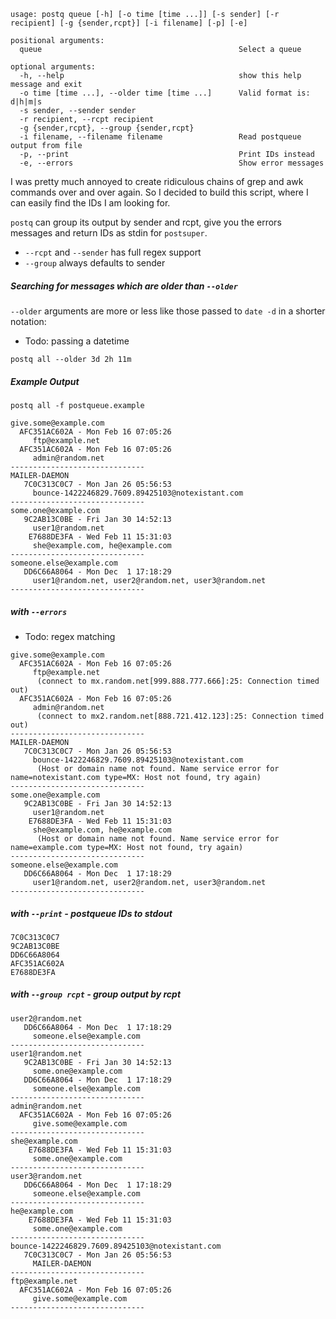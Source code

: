 
```
usage: postq queue [-h] [-o time [time ...]] [-s sender] [-r recipient] [-g {sender,rcpt}] [-i filename] [-p] [-e]

positional arguments:
  queue                                            Select a queue

optional arguments:
  -h, --help                                       show this help message and exit
  -o time [time ...], --older time [time ...]      Valid format is: d|h|m|s
  -s sender, --sender sender
  -r recipient, --rcpt recipient
  -g {sender,rcpt}, --group {sender,rcpt}
  -i filename, --filename filename                 Read postqueue output from file
  -p, --print           					       Print IDs instead
  -e, --errors          					       Show error messages
```

I was pretty much annoyed to create ridiculous chains of grep and awk commands over and over again. So I decided to build this script, where I can easily find the IDs I am looking for.

```postq``` can group its output by sender and rcpt, give you the errors messages and return IDs as stdin for ```postsuper```.

- ```--rcpt``` and ```--sender``` has full regex support
- ```--group``` always defaults to sender

##### Searching for messages which are older than ```--older```
 
 ```--older``` arguments are more or less like those passed to ```date -d``` in a shorter notation:

 - Todo: passing a datetime

```postq all --older 3d 2h 11m```



##### _Example Output_

```postq all -f postqueue.example```
```
give.some@example.com
  AFC351AC602A - Mon Feb 16 07:05:26
     ftp@example.net
  AFC351AC602A - Mon Feb 16 07:05:26
     admin@random.net
------------------------------
MAILER-DAEMON
   7C0C313C0C7 - Mon Jan 26 05:56:53
     bounce-1422246829.7609.89425103@notexistant.com
------------------------------
some.one@example.com
   9C2AB13C0BE - Fri Jan 30 14:52:13
     user1@random.net
    E7688DE3FA - Wed Feb 11 15:31:03
     she@example.com, he@example.com
------------------------------
someone.else@example.com
   DD6C66A8064 - Mon Dec  1 17:18:29
     user1@random.net, user2@random.net, user3@random.net
------------------------------
```

##### with ```--errors```

- Todo: regex matching

```
give.some@example.com
  AFC351AC602A - Mon Feb 16 07:05:26
     ftp@example.net
      (connect to mx.random.net[999.888.777.666]:25: Connection timed out)
  AFC351AC602A - Mon Feb 16 07:05:26
     admin@random.net
      (connect to mx2.random.net[888.721.412.123]:25: Connection timed out)
------------------------------
MAILER-DAEMON
   7C0C313C0C7 - Mon Jan 26 05:56:53
     bounce-1422246829.7609.89425103@notexistant.com
      (Host or domain name not found. Name service error for name=notexistant.com type=MX: Host not found, try again)
------------------------------
some.one@example.com
   9C2AB13C0BE - Fri Jan 30 14:52:13
     user1@random.net
    E7688DE3FA - Wed Feb 11 15:31:03
     she@example.com, he@example.com
      (Host or domain name not found. Name service error for name=example.com type=MX: Host not found, try again)
------------------------------
someone.else@example.com
   DD6C66A8064 - Mon Dec  1 17:18:29
     user1@random.net, user2@random.net, user3@random.net
------------------------------
```

##### with ```--print``` - postqueue IDs to stdout
```
7C0C313C0C7
9C2AB13C0BE
DD6C66A8064
AFC351AC602A
E7688DE3FA
```

##### with ```--group rcpt``` - group output by rcpt

```
user2@random.net
   DD6C66A8064 - Mon Dec  1 17:18:29
     someone.else@example.com
------------------------------
user1@random.net
   9C2AB13C0BE - Fri Jan 30 14:52:13
     some.one@example.com
   DD6C66A8064 - Mon Dec  1 17:18:29
     someone.else@example.com
------------------------------
admin@random.net
  AFC351AC602A - Mon Feb 16 07:05:26
     give.some@example.com
------------------------------
she@example.com
    E7688DE3FA - Wed Feb 11 15:31:03
     some.one@example.com
------------------------------
user3@random.net
   DD6C66A8064 - Mon Dec  1 17:18:29
     someone.else@example.com
------------------------------
he@example.com
    E7688DE3FA - Wed Feb 11 15:31:03
     some.one@example.com
------------------------------
bounce-1422246829.7609.89425103@notexistant.com
   7C0C313C0C7 - Mon Jan 26 05:56:53
     MAILER-DAEMON
------------------------------
ftp@example.net
  AFC351AC602A - Mon Feb 16 07:05:26
     give.some@example.com
------------------------------
```